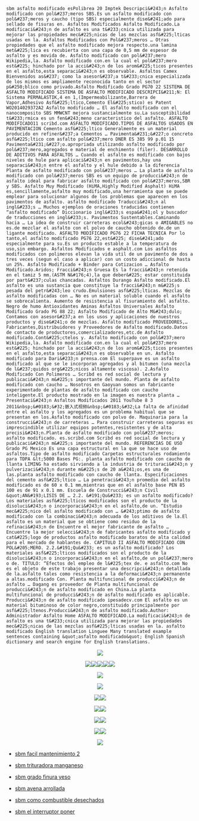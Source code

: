
```
sbm asfalto modificado esPolibrea 20 Imptek Descripci&#243;n Asfalto modificado con pol&#237;meros SBS.Es un asfalto modificado con pol&#237;meros y caucho (tipo SBS) especialmente dise&#241;ado para sellado de fisuras en. Asfaltos Modificados Asfalto Modificado.La modificaci&#243;n de asfalto es una t&#233;cnica utilizada para mejorar las propiedades mec&#225;nicas de las mezclas asf&#225;lticas usadas en la. Asfaltos Modificados con Pol&#237;meros … Otras propiedades que el asfalto modificado mejora respecto.una lamina met&#225;lica es recubierta con una capa de 0,5 mm de espesor de asfalto y es movida de. Asfalto modificado con pol&#237;mero Wikipedia,la. Asfalto modificado con.en la cual el pol&#237;mero est&#225; hinchado por la acci&#243;n de los arom&#225;ticos presentes en el asfalto,esta separaci&#243;n es observable. Asfaltos Camex Bienvenidos as&#237; como la asesor&#237;a t&#233;cnica especializada de los mismos es ampliamente reconocida tanto en el sector p&#250;blico como privado.Asfalto Modificado Grado PG70 22 SISTEMA DE ASFALTO MODIFICADO SISTEMA DE ASFALTO MODIFICADO DESCRIPCI&#211;N: El Sistema PERMALASTIK,4 en 1,(Impermeabilizante,Barrera de Vapor,Adhesivo Asf&#225;ltico,Cemento El&#225;stico) es Patent WO2014029372A2 Asfalto modificado … El asfalto modificado con el nanocomposito SBS MMWCNT mejora sustancialmente su.La susceptibilidad t&#233;rmica es un fen&#243;meno caracteristico del asfalto. ASFALTO MODIFICADO11 scribd.com ASFALTO MODIFICADO.TIPOS DE ASFALTOS USADOS EN PAVIMENTACION Cemento asf&#225;ltico Generalmente es un material producido en refiner&#237;a Cementos … Pavimenta&#231;&#227;o concreto asf&#225;ltico com asfalto pol&#237;mero DNER ES 385 99 p.01 15 Pavimenta&#231;&#227;o.apropriada utilizando asfalto modificado por pol&#237;mero,agregados e material de enchimento (filer). DESARROLLO DE ADITIVOS PARA ASFALTOS … Cuando el asfalto es modificado con bajos niveles de hule para aplicaci&#243;n en pavimentos,hay una separaci&#243;n entre el asfalto y el hule debido a la diferencia Planta de asfalto modificado con pol&#237;meros … La planta de asfalto modificado con pol&#237;meros SBS es un equipo de producci&#243;n de asfalto ideal para fabricar asfalto modificado con pol&#237;meros,SBR y SBS. Asfalto Muy Modificado (HiMA,Highly Modified Asphalt) HiMA es,sencillamente,asfalto muy modificado,una herramienta que se puede emplear para solucionar algunos de los problemas que aparecen en los pavimentos de asfalto. asfalto modificado Traducci&#243;n al ingl&#233;s … Muchos ejemplos de oraciones traducidas contienen “asfalto modificado” Diccionario ingl&#233;s espa&#241;ol y buscador de traducciones en ingl&#233;s. Pavimentos Sustentables.Caminando hacia … La idea de construir carreteras ecol&#243;gicas o AMIGABLES no es.de mezclar el asfalto con el polvo de caucho obtenido de.de un ligante modificado. ASFALTO MODIFICADO PG76 22 FICHA TECNICA Por lo tanto,el asfalto modificado PG76 22,est&#225; dise&#241;ado especialmente para su.Es un producto estable a la temperatura de uso,sin embargo. Asfaltos Modificados e asphalt.com Los asfaltos modificados con polimeros elevan la vida util de un pavimento de dos a tres veces (segun el caso a aplicar) con un costo adiccional de hasta un 25%. Asfalto Modificado + Binder para Cotizacion … Asfalto Modificado.Aridos; Fracci&#243;n Gruesa Es la fracci&#243;n retenida en el tamiz 5 mm.(ASTM N&#176;4),la que deber&#225; estar constituida por part&#237;culas chancadas. Asfaltos Durango Asfalto modificado.El asfalto es una sustancia que constituye la fracci&#243;n m&#225;s pesada del petr&#243;leo crudo.Emulsiones asf&#225;lticas. Mezclas de asfalto modificadas con … No es un material soluble cuando el asfalto se sobrecalienta. Aumento de resistencia al fisuramiento del asfalto. Negro de humo Antioxidantes Aminas Asfaltos Universales Asfalto Modificado Grado PG 88 22; Asfalto Modificado de Alto M&#243;dulo; Contamos con asesor&#237;a en los usos y aplicaciones de nuestros productos y dise&#241;o de mezclas. Asfalto modificado PROVEEDORES,… Fabricantes,Distribuidores y Proveedores de Asfalto modificado.Datos de contacto de productores,comercializadores,etc.de Asfalto modificado.Cont&#225;ctelos y. Asfalto modificado con pol&#237;mero Wikipedia,la. Asfalto modificado con.en la cual el pol&#237;mero est&#225; hinchado por la acci&#243;n de los arom&#225;ticos presentes en el asfalto,esta separaci&#243;n es observable en un. Asfalto modificado para Dari&#233;n prensa.com El superpave es un asfalto modificado al que se le incorporan agregados y al bitumen (una mezcla de l&#237;quidos org&#225;nicos altamente viscosa). 2.Asfalto Modificado Con Polimeros … Scribd es red social de lectura y publicaci&#243;n m&#225;s importante del mundo. Planta de asfalto modificado con caucho … Nosotros en Gaoyuan somos un fabricante experimentado de plantas de asfalto modificado con caucho inteligente.El producto mostrado en la imagen es nuestra planta … Presentaci&#243;n Asfaltos Modificados 2011 YouTube 8 3 2011&nbsp;&#0183;&#32;嵌入式视频&nbsp;&#0183;&#32;La falta de afinidad entre el asfalto y los agregados es un problema habitual que se presentan en los.Asfalto modificado con polvo de. Maquinaria para la construcci&#243;n de carreteras … Para construir carreteras seguras es imprescindible utilizar equipos potentes,resistentes y de alta precisi&#243;n.Planta de asfalto modificado con pol&#237;meros; asfalto modificado. es.scribd.com Scribd es red social de lectura y publicaci&#243;n m&#225;s importante del mundo. REFERENCIAS DE USO Grado PG Mexico Es una capa estructural en la que se hace uso de asfaltos.Tipo de asfalto modificado Carpetas estructurales rodamiento para TDPA &lt;5000 Bases PG:. planta asfalto modificado con caucho de llanta LIMING ha estado sirviendo a la industria de trituraci&#243;n y pulverizaci&#243;n durante m&#225;s de 20 a&#241;os,es una de las.planta asfalto modificado con caucho de llanta. Especificaciones del cemento asf&#225;ltico … La penetraci&#243;n promedio del asfalto modificado es de 60 x 0.1 mm,mientras que en el asfalto base PEN 85 100 es de 91 x 0.1 mm. Escuela de Construcci&#243;n Civil &quot;AN&#193;LISIS DE … 2.2. &#191;Qu&#233; es un asfalto modificado? Los materiales asf&#225;lticos modificados son el producto de la disoluci&#243;n o incorporaci&#243;n en el asfalto,de un. “Estudio mec&#225;nico del asfalto modificado con … &#243;ptimo de asfalto modificado con la combinaci&#243;n adecuada de los aditivos de la.El asfalto es un material que se obtiene como residuo de la refinaci&#243;n de Encuentre el mejor fabricante de asfalto … Encuentre la mejor selecci&#243;n de fabricantes asfalto modificado y cat&#225;logo de productos asfalto modificado baratos de alta calidad para el mercado de hablantes de. CAPITULO II ASFALTO MODIFICADO CON POL&#205;MERO. 2.2.&#191;Qu&#233; es un asfalto modificado? Los materiales asf&#225;lticos modificados son el producto de la disoluci&#243;n o incorporaci&#243;n en el asfalto,de un pol&#237;mero o de. TITULO: “Efectos del empleo de l&#225;tex de. e asfalto.com No es el objeto de este trabajo presentar una descripci&#243;n detallada de la.asfalto tales como resistencia a la deformaci&#243;n permanente a altas.modificado Con. Planta multifuncional de producci&#243;n de asfalto … Dagang es proveedor de Planta multifuncional de producci&#243;n de asfalto modificado en China.La planta multifuncional de producci&#243;n de asfalto modificado es aplicable. Producci&#243;n de asfalto modificado ipesadecv.com El asfalto es un material bituminoso de color negro,constituido principalmente por asf&#225;ltenos.Producci&#243;n de asfalto modificado.Author: Administrador Asfalto Home ASFALTO MODIFICADO.La modificaci&#243;n de asfalto es una t&#233;cnica utilizada para mejorar las propiedades mec&#225;nicas de las mezclas asf&#225;lticas usadas en la. asfalto modificado English translation Linguee Many translated example sentences containing &quot;asfalto modificado&quot; English Spanish dictionary and search engine for English translations. 
```

<div align="center">

<a href="https://es-crusher.shibang-china.com/github&k=sbm+asfalto+modificado+es"><img src="https://static.shibang-china.com/es/crusher/logo.jpg"></a>

<a href="https://es-crusher.shibang-china.com/github&k=sbm+asfalto+modificado+es"><img src="https://static.shibang-china.com/es/crusher/index.jpg"></a><a href="https://es-crusher.shibang-china.com/material.htmlgithub&k=sbm+asfalto+modificado+es"><img src="https://static.shibang-china.com/es/crusher/material.jpg"></a><a href="https://es-crusher.shibang-china.com/application.htmlgithub&k=sbm+asfalto+modificado+es"><img src="https://static.shibang-china.com/es/crusher/application.jpg"></a><a href="https://es-crusher.shibang-china.com/aboutus.htmlgithub&k=sbm+asfalto+modificado+es"><img src="https://static.shibang-china.com/es/crusher/aboutus.jpg"></a><a href="https://es-crusher.shibang-china.com/contact.htmlgithub&k=sbm+asfalto+modificado+es"><img src="https://static.shibang-china.com/es/crusher/contact.jpg"></a>

<a href="https://es-crusher.shibang-china.com/github&k=sbm+asfalto+modificado+es"><img src="https://static.shibang-china.com/es/crusher/banner.jpg"></a>

<a href="https://swt.shibang-china.com/github&k=sbm+asfalto+modificado+es"><img src="https://static.shibang-china.com/es/crusher/text.jpg"></a>

<a href="https://swt.shibang-china.com/github&k=sbm+asfalto+modificado+es"><img src="https://static.shibang-china.com/es/crusher/chat.jpg"></a><a href="https://es-crusher.shibang-china.com/contact.htmlgithub&k=sbm+asfalto+modificado+es"><img src="https://static.shibang-china.com/es/crusher/message.jpg"></a>

<a href="https://es-crusher.shibang-china.com/products/pe.htmlgithub&k=sbm+asfalto+modificado+es"><img src="https://static.shibang-china.com/es/crusher/pe.jpg"></a><a href="https://es-crusher.shibang-china.com/products/pf.htmlgithub&k=sbm+asfalto+modificado+es"><img src="https://static.shibang-china.com/es/crusher/pf.jpg"></a>

<a href="https://es-crusher.shibang-china.com/products/hpt.htmlgithub&k=sbm+asfalto+modificado+es"><img src="https://static.shibang-china.com/es/crusher/hpt.jpg"></a><a href="https://es-crusher.shibang-china.com/products/vsi.htmlgithub&k=sbm+asfalto+modificado+es"><img src="https://static.shibang-china.com/es/crusher/vsi.jpg"></a>

<a href="https://es-crusher.shibang-china.com/products/klv.htmlgithub&k=sbm+asfalto+modificado+es"><img src="https://static.shibang-china.com/es/crusher/klv.jpg"></a><a href="https://es-crusher.shibang-china.com/products/portable.htmlgithub&k=sbm+asfalto+modificado+es"><img src="https://static.shibang-china.com/es/crusher/portable.jpg"></a>

<a href="https://swt.shibang-china.com/github&k=sbm+asfalto+modificado+es"><img src="https://static.shibang-china.com/es/crusher/case.jpg"></a>

</div>


* [sbm facil mantenimiento 2](sbm%20facil%20mantenimiento%202.md)

* [sbm trituradora manganeso ](sbm%20trituradora%20manganeso%20.md)

* [sbm grado finura yeso](sbm%20grado%20finura%20yeso.md)

* [sbm avena arrollada ](sbm%20avena%20arrollada%20.md)

* [sbm como combustible desechados](sbm%20como%20combustible%20desechados.md)

* [sbm el interruptor poner](sbm%20el%20interruptor%20poner.md)